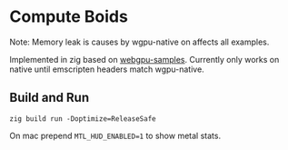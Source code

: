 # Compute Boids

Note: Memory leak is causes by wgpu-native on affects all examples.

Implemented in zig based on [webgpu-samples](https://github.com/webgpu/webgpu-samples).
Currently only works on native until emscripten headers match wgpu-native.

## Build and Run

```{zig}
zig build run -Doptimize=ReleaseSafe
```

On mac prepend `MTL_HUD_ENABLED=1` to show metal stats.
